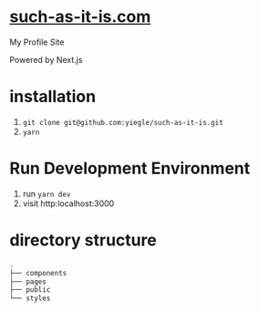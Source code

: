 # [such-as-it-is.com](https://such-as-it-is.com)

My Profile Site

Powered by Next.js

# installation

1. ``git clone git@github.com:yiegle/such-as-it-is.git``
2. ``yarn``


# Run Development Environment
1. run ``yarn dev``
2. visit http:localhost:3000

# directory structure

```bash
.
├── components
├── pages
├── public
└── styles
```
